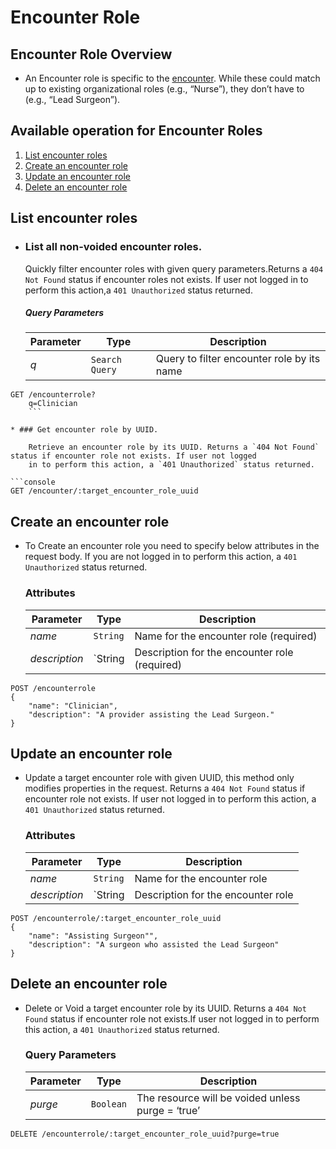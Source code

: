 # Encounter Role

## Encounter Role Overview

* An Encounter role is specific to the [encounter](encounter.md). While these could match up to existing organizational roles (e.g., “Nurse”), 
they don’t have to (e.g., “Lead Surgeon”).

## Available operation for Encounter Roles 

1. [List encounter roles](#list-encounter-roles)
2. [Create an encounter role](#create-a-encounter-role)
3. [Update an encounter role](#update-a-encounters-role)
4. [Delete an encounter role](#delete-a-encounters-role)


## List encounter roles

* ### List all non-voided encounter roles.
    
    Quickly filter encounter roles with given query parameters.Returns a `404 Not Found` status if encounter roles not exists. 
     If user not logged in to perform this action,a `401 Unauthorized` status returned.
    
    ##### Query Parameters

    Parameter | Type | Description
    --- | --- | ---
    *q* | `Search Query` | Query to filter encounter role by its name

```console
GET /encounterrole?
    q=Clinician
    ```
    
* ### Get encounter role by UUID.

    Retrieve an encounter role by its UUID. Returns a `404 Not Found` status if encounter role not exists. If user not logged 
    in to perform this action, a `401 Unauthorized` status returned.
    
```console
GET /encounter/:target_encounter_role_uuid
```
   
## Create an encounter role

* To Create an encounter role you need to specify below attributes in the request body. If you are not logged in to perform 
this action, a `401 Unauthorized` status returned.

    ### Attributes

    Parameter | Type | Description
    --- | --- | ---
    *name* | `String` | Name for the encounter role (required)
    *description* | `String | Description for the encounter role (required)
   
```console
POST /encounterrole
{
    "name": "Clinician",
    "description": "A provider assisting the Lead Surgeon."
}
```
## Update an encounter role

*  Update a target encounter role with given UUID, this method only modifies properties in the request. Returns a `404 Not Found` 
status if encounter role not exists. If user not logged in to perform this action, a `401 Unauthorized` status returned.
    
    ### Attributes

    Parameter | Type | Description
    --- | --- | ---
    *name* | `String` | Name for the encounter role
    *description* | `String | Description for the encounter role
    
```console
POST /encounterrole/:target_encounter_role_uuid
{
    "name": "Assisting Surgeon"",
    "description": "A surgeon who assisted the Lead Surgeon"
}
```
    
## Delete an encounter role

* Delete or Void a target encounter role by its UUID. Returns a `404 Not Found` status if encounter role not exists.If user 
 not logged in to perform this action, a `401 Unauthorized` status returned.

    ### Query Parameters

    Parameter | Type | Description
    --- | --- | ---
    *purge* | `Boolean` | The resource will be voided unless purge = ‘true’

```console
DELETE /encounterrole/:target_encounter_role_uuid?purge=true
```
